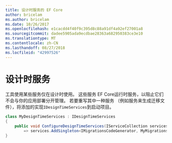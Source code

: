 ```yaml
---
title: 设计时服务的 EF Core
author: bricelam
ms.author: bricelam
ms.date: 10/26/2017
ms.openlocfilehash: e1cacdd4f40f9c395d8c88a91df4a92ef27001a8
ms.sourcegitcommit: dadee5905ada9ecdbae28363a682950383ce3e10
ms.translationtype: MT
ms.contentlocale: zh-CN
ms.lasthandoff: 08/27/2018
ms.locfileid: "42997526"
---
```

<a name="design-time-services"></a>设计时服务
====================
工具使用某些服务仅在设计时使用。 这些服务 EF Core运行时服务，以阻止它们不会与你的应用部署分开管理。 若要重写其中一种服务 （例如服务来生成迁移文件），将添加的实现`IDesignTimeServices`到启动项目。

``` csharp
class MyDesignTimeServices : IDesignTimeServices
{
    public void ConfigureDesignTimeServices(IServiceCollection services)
        => services.AddSingleton<IMigrationsCodeGenerator, MyMigrationsCodeGenerator>()
}
```
